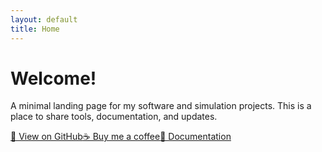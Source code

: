 ```yaml
---
layout: default
title: Home
---
```


# Welcome!

A minimal landing page for my software and simulation projects. This is a place to share tools, documentation, and updates.

<div class="links">
  <a href="https://github.com/DenisCzeskleba/WeldCraft" target="_blank">📁 View on GitHub</a><a href="https://www.buymeacoffee.com/denisczeskleba" target="_blank">☕ Buy me a coffee</a><a href="/docs/">📖 Documentation</a>
</div>
